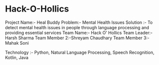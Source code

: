 # Hack-O-Hollics

Project Name:- Heal Buddy
Problem:- Mental Health Issues
Solution :- To detect mental health issues in people through language processing and providing essential services
Team Name:- Hack O' Hollics
Team Leader:- Harsh Sharma
Team Member 2:-Shreyam Chaudhary
Team Member 3:-Mahak Soni

Technology :- Python, Natural Language Processing, Speech Recognition, Kotlin, Java


